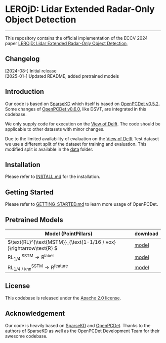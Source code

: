 # LEROjD: Lidar Extended Radar-Only Object Detection

---

This repository contains the official implementation of the ECCV 2024 paper [LEROjD: Lidar Extended Radar-Only Object Detection](https://www.ecva.net/papers/eccv_2024/papers_ECCV/papers/07776.pdf),


## Changelog
[2024-08-] Initial release\
[2025-01-] Updated README, added pretrained models

## Introduction
Our code is based on [SparseKD](https://github.com/CVMI-Lab/SparseKD) which itself is based on [OpenPCDet v0.5.2](https://github.com/open-mmlab/OpenPCDet/tree/v0.5.2).
Some changes of [OpenPCDet v0.6.0](https://github.com/open-mmlab/OpenPCDet/tree/master), like DSVT, are integrated in this codebase.

We only supply code for execution on the [View of Delft]((https://github.com/tudelft-iv/view-of-delft-dataset)). The code should be applicable to other datasets with minor changes.

Due to the limited availability of evaluation on the [View of Delft](https://github.com/tudelft-iv/view-of-delft-dataset) Test dataset we use a different split of the dataset for training and evaluation.
This modified split is available in the [data](data/view_of_delft_PUBLIC/lidar/ImageSets) folder.

## Installation

Please refer to [INSTALL.md](docs/INSTALL.md) for the installation.

## Getting Started

Please refer to [GETTING_STARTED.md](docs/GETTING_STARTED.md) to learn more usage of OpenPCDet.

## Pretrained Models
| Model (PointPillars)                                                              | download                                                          |
|-----------------------------------------------------------------------------------|-------------------------------------------------------------------|
| $\text{RL}^{\text{MSTM}}_{\text{1-1/16 / vox} }\rightarrow\text{R} $              | [model](https://tu-dortmund.sciebo.de/s/G2CwVU6QRa6CyTs/download) |
| $\text{RL}^{\text{SSTM}}_{\text{1/4 }} \rightarrow\text{R}^{\text{label}}$        | [model](https://tu-dortmund.sciebo.de/s/M9wn9qh67xJF93U/download)          |
| $\text{RL}^{\text{SSTM}}_{\text{1/4 / knn}} \rightarrow\text{R}^{\text{feature}}$ | [model](https://tu-dortmund.sciebo.de/s/itgXf4DrSS8NUJM/download)          |



## License
This codebase is released under the [Apache 2.0 license](LICENSE).

## Acknowledgement
Our code is heavily based on [SparseKD](https://github.com/CVMI-Lab/SparseKD) and [OpenPCDet](https://github.com/open-mmlab/OpenPCDet). 
Thanks to the authors of SparseKD as well as the OpenPCDet Development Team for their awesome codebase.

